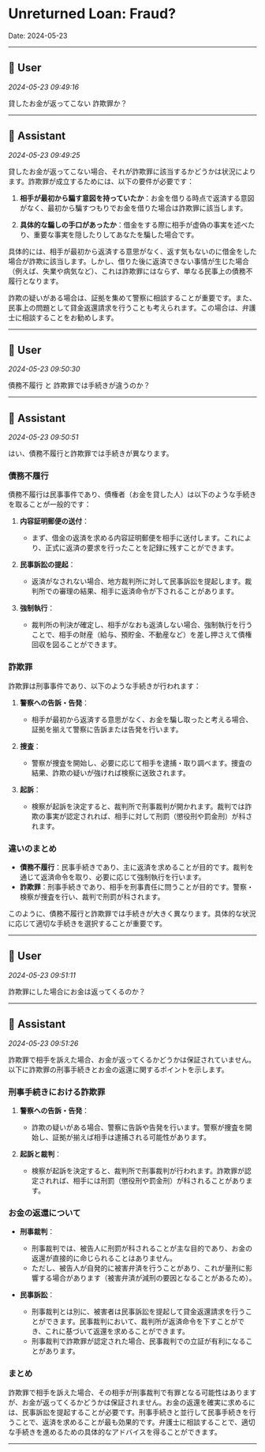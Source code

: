 # Unreturned Loan: Fraud?

Date: 2024-05-23

---

## 👤 User
*2024-05-23 09:49:16*

貸したお金が返ってこない
詐欺罪か？

---

## 🤖 Assistant
*2024-05-23 09:49:25*

貸したお金が返ってこない場合、それが詐欺罪に該当するかどうかは状況によります。詐欺罪が成立するためには、以下の要件が必要です：

1. **相手が最初から騙す意図を持っていたか**：お金を借りる時点で返済する意図がなく、最初から騙すつもりでお金を借りた場合は詐欺罪に該当します。

2. **具体的な騙しの手口があったか**：借金をする際に相手が虚偽の事実を述べたり、重要な事実を隠したりしてあなたを騙した場合です。

具体的には、相手が最初から返済する意思がなく、返す気もないのに借金をした場合が詐欺に該当します。しかし、借りた後に返済できない事情が生じた場合（例えば、失業や病気など）、これは詐欺罪にはならず、単なる民事上の債務不履行となります。

詐欺の疑いがある場合は、証拠を集めて警察に相談することが重要です。また、民事上の問題として貸金返還請求を行うことも考えられます。この場合は、弁護士に相談することをお勧めします。

---

## 👤 User
*2024-05-23 09:50:30*

債務不履行 と 詐欺罪では手続きが違うのか？

---

## 🤖 Assistant
*2024-05-23 09:50:51*

はい、債務不履行と詐欺罪では手続きが異なります。

### 債務不履行

債務不履行は民事事件であり、債権者（お金を貸した人）は以下のような手続きを取ることが一般的です：

1. **内容証明郵便の送付**：
   - まず、借金の返済を求める内容証明郵便を相手に送付します。これにより、正式に返済の要求を行ったことを記録に残すことができます。

2. **民事訴訟の提起**：
   - 返済がなされない場合、地方裁判所に対して民事訴訟を提起します。裁判所での審理の結果、相手に返済命令が下されることがあります。

3. **強制執行**：
   - 裁判所の判決が確定し、相手がなおも返済しない場合、強制執行を行うことで、相手の財産（給与、預貯金、不動産など）を差し押さえて債権回収を図ることができます。

### 詐欺罪

詐欺罪は刑事事件であり、以下のような手続きが行われます：

1. **警察への告訴・告発**：
   - 相手が最初から返済する意思がなく、お金を騙し取ったと考える場合、証拠を揃えて警察に告訴または告発を行います。

2. **捜査**：
   - 警察が捜査を開始し、必要に応じて相手を逮捕・取り調べます。捜査の結果、詐欺の疑いが強ければ検察に送致されます。

3. **起訴**：
   - 検察が起訴を決定すると、裁判所で刑事裁判が開かれます。裁判では詐欺の事実が認定されれば、相手に対して刑罰（懲役刑や罰金刑）が科されます。

### 違いのまとめ

- **債務不履行**：民事手続きであり、主に返済を求めることが目的です。裁判を通じて返済命令を取り、必要に応じて強制執行を行います。
- **詐欺罪**：刑事手続きであり、相手を刑事責任に問うことが目的です。警察・検察が捜査を行い、裁判で刑罰が科されます。

このように、債務不履行と詐欺罪では手続きが大きく異なります。具体的な状況に応じて適切な手続きを選択することが重要です。

---

## 👤 User
*2024-05-23 09:51:11*

詐欺罪にした場合にお金は返ってくるのか？

---

## 🤖 Assistant
*2024-05-23 09:51:26*

詐欺罪で相手を訴えた場合、お金が返ってくるかどうかは保証されていません。以下に詐欺罪の刑事手続きとお金の返還に関するポイントを示します。

### 刑事手続きにおける詐欺罪

1. **警察への告訴・告発**：
   - 詐欺の疑いがある場合、警察に告訴や告発を行います。警察が捜査を開始し、証拠が揃えば相手は逮捕される可能性があります。

2. **起訴と裁判**：
   - 検察が起訴を決定すると、裁判所で刑事裁判が行われます。詐欺罪が認定されれば、相手には刑罰（懲役刑や罰金刑）が科されることがあります。

### お金の返還について

- **刑事裁判**：
  - 刑事裁判では、被告人に刑罰が科されることが主な目的であり、お金の返還が直接的に命じられることはありません。
  - ただし、被告人が自発的に被害弁済を行うことがあり、これが量刑に影響する場合があります（被害弁済が減刑の要因となることがあるため）。

- **民事訴訟**：
  - 刑事裁判とは別に、被害者は民事訴訟を提起して貸金返還請求を行うことができます。民事裁判において、裁判所が返済命令を下すことができ、これに基づいて返還を求めることができます。
  - 刑事裁判で詐欺罪が認定された場合、民事裁判での立証が有利になることがあります。

### まとめ

詐欺罪で相手を訴えた場合、その相手が刑事裁判で有罪となる可能性はありますが、お金が返ってくるかどうかは保証されません。お金の返還を確実に求めるには、民事訴訟を提起することが必要です。刑事手続きと並行して民事手続きを行うことで、返済を求めることが最も効果的です。弁護士に相談することで、適切な手続きを進めるための具体的なアドバイスを得ることができます。

---
